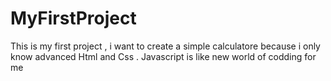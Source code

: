 # MyFirstProject
This is my first project , i want to create a simple calculatore because i only know advanced Html and Css . Javascript is like new world of codding for me 
